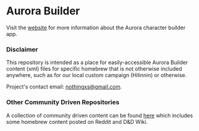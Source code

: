 # Aurora Builder
Visit the [website](http://www.aurorabuilder.com "Aurora Website") for more information about the Aurora character builder app.

### Disclaimer
This repository is intended as a place for easily-accessible Aurora Builder content (xml) files for specific homebrew that is not otherwise included anywhere, such as for our local custom campaign (Hilinnin) or otherwise.

Project's contact email: nothingxs@gmail.com.

### Other Community Driven Repositories
A collection of community driven content can be found [here](https://github.com/community-elements "Community Elements") which includes some homebrew content posted on Reddit and D&D Wiki.
